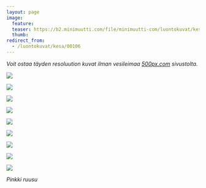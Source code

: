 ```yaml
---
layout: page
image:
  feature:
  teaser: https://b2.minimuutti.com/file/minimuutti-com/luontokuvat/kes%C3%A4/7/DS29405-245px.jpg
  thumb:
redirect_from:
  - /luontokuvat/kesa/00106
---
```


*Voit ostaa täyden resoluution kuvat ilman vesileimaa [500px.com](https://500px.com/minimuutticom/galleries/roses) sivustolta.*

[![](https://b2.minimuutti.com/file/minimuutti-com/luontokuvat/kes%C3%A4/7/DS29340-800px.jpg)](https://dl.dropboxusercontent.com/sh/ea1wtnz7z734o12/AACdRSYQ_c_qvFDVbEamMAvCa/luontokuvat/kes%C3%A4/7/DS29340.jpg)

[![](https://b2.minimuutti.com/file/minimuutti-com/luontokuvat/kes%C3%A4/7/DS29405-800px.jpg)](https://dl.dropboxusercontent.com/sh/ea1wtnz7z734o12/AACkhdOq8mZzxZzrBsFA6JwVa/luontokuvat/kes%C3%A4/7/DS29405.jpg)

[![](https://b2.minimuutti.com/file/minimuutti-com/luontokuvat/kes%C3%A4/7/DS29411-800px.jpg)](https://dl.dropboxusercontent.com/sh/ea1wtnz7z734o12/AABZXsVu4kxkX_9YVZb7FY3Ja/luontokuvat/kes%C3%A4/7/DS29411.jpg)

[![](https://b2.minimuutti.com/file/minimuutti-com/luontokuvat/kes%C3%A4/7/DS29415-800px.jpg)](https://dl.dropboxusercontent.com/sh/ea1wtnz7z734o12/AAD9VY0akE6LPsUKZAcnnZqTa/luontokuvat/kes%C3%A4/7/DS29415.jpg)

[![](https://b2.minimuutti.com/file/minimuutti-com/luontokuvat/kes%C3%A4/7/DS29399-800px.jpg)](https://dl.dropboxusercontent.com/sh/ea1wtnz7z734o12/AADR6l4qaM-l1xuxTwpKpYZEa/luontokuvat/kes%C3%A4/7/DS29399.jpg)

[![](https://b2.minimuutti.com/file/minimuutti-com/luontokuvat/kes%C3%A4/9/DS34654-800px.jpg)](https://dl.dropboxusercontent.com/sh/ea1wtnz7z734o12/AAC9bKHMrx-rcuD8MYUhu7oMa/luontokuvat/kes%C3%A4/9/DS34654.jpg)

[![](https://b2.minimuutti.com/file/minimuutti-com/luontokuvat/kes%C3%A4/7/DS29437-800px.jpg)](https://dl.dropboxusercontent.com/sh/ea1wtnz7z734o12/AAB7LdiFKRQ6SBoINAgz75EUa/luontokuvat/kes%C3%A4/7/DS29437.jpg)

[![](https://b2.minimuutti.com/file/minimuutti-com/luontokuvat/kes%C3%A4/7/DS29463-800px.jpg)](https://dl.dropboxusercontent.com/sh/ea1wtnz7z734o12/AAARSzCy58IWL464PNkOZjCAa/luontokuvat/kes%C3%A4/7/DS29463.jpg)

[![](https://b2.minimuutti.com/file/minimuutti-com/luontokuvat/kes%C3%A4/7/DS29466-800px.jpg)](https://dl.dropboxusercontent.com/sh/ea1wtnz7z734o12/AACxnpCvdgqfA-mBhSMz8kEaa/luontokuvat/kes%C3%A4/7/DS29466.jpg)

*Pinkki ruusu*
